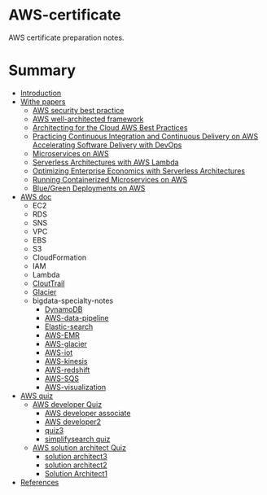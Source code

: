 # AWS-certificate

AWS certificate preparation notes.
# Summary

* [Introduction](README.md)
* [Withe papers](withe-papers.md)
  * [AWS security best practice](withe-papers/aws-security-best-practice.md)
  * [AWS well-architected framework](withe-papers/aws-well-architected-framework.md)
  * [Architecting for the Cloud AWS Best Practices](withe-papers/architecting-for-the-cloud-aws-best-practices.md)
  * [Practicing Continuous Integration and Continuous Delivery on AWS Accelerating Software Delivery with DevOps](withe-papers/practicing-continuous-integration-and-continuous-delivery-on-aws-accelerating-software-delivery-with-devops.md)
  * [Microservices on AWS](withe-papers/microservices-on-aws.md)
  * [Serverless Architectures with AWS Lambda](withe-papers/serverless-architectures-with-aws-lambda.md)
  * [Optimizing Enterprise Economics with Serverless Architectures](withe-papers/optimizing-enterprise-economics-with-serverless-architectures.md)
  * [Running Containerized Microservices on AWS](withe-papers/running-containerized-microservices-on-aws.md)
  * [Blue/Green Deployments on AWS](withe-papers/bluegreen-deployments-on-aws.md)
* [AWS doc](aws-doc.md)
  * EC2
  * RDS
  * SNS
  * VPC
  * EBS
  * S3
  * CloudFormation
  * IAM
  * Lambda
  * [CloutTrail](clouttrail.md)
  * [Glacier](glacier.md)
  * bigdata-specialty-notes
    * [DynamoDB](bigdata-specialty/dynamodb.md)
    * [AWS-data-pipeline](bigdata-specialty/aws_data_pipeline.md)
    * [Elastic-search](bigdata-specialty/elasticsearch.md)
    * [AWS-EMR](bigdata-specialty/emr.md)
    * [AWS-glacier](bigdata-specialty/glacier.md)
    * [AWS-iot](bigdata-specialty/iot.md)
    * [AWS-kinesis](bigdata-specialty/kinesis.md)
    * [AWS-redshift](bigdata-specialty/redshift.md)
    * [AWS-SQS](bigdata-specialty/sqs.md)
    * [AWS-visualization](bigdata-specialty/visualization.md)
* [AWS quiz](aws-quiz.md)
  * [AWS developer Quiz](aws-developer-quiz.md)
    * [AWS developer associate](aws-developer-associate.md)
    * [AWS developer2](aws-developer2.md)
    * [quiz3](quiz3.md)
    * [simplifysearch quiz](simplifysearch-quiz.md)
  * [AWS solution architect Quiz](aws-solution-architect-quiz.md)
    * [solution architect3](solution-architect3.md)
    * [solution architect2](solution-architect2.md)
    * [Solution Architect1](test1.md)
* [References](references.md)






